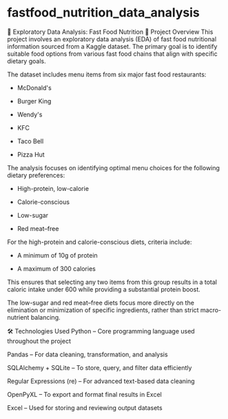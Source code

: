 # fastfood_nutrition_data_analysis
🥡 Exploratory Data Analysis: Fast Food Nutrition
📌 Project Overview
This project involves an exploratory data analysis (EDA) of fast food nutritional information sourced from a Kaggle dataset. The primary goal is to identify suitable food options from various fast food chains that align with specific dietary goals.

The dataset includes menu items from six major fast food restaurants:

- McDonald's

- Burger King

- Wendy's

- KFC

- Taco Bell

- Pizza Hut

The analysis focuses on identifying optimal menu choices for the following dietary preferences:

- High-protein, low-calorie

- Calorie-conscious

- Low-sugar

- Red meat–free

For the high-protein and calorie-conscious diets, criteria include:

- A minimum of 10g of protein

- A maximum of 300 calories

This ensures that selecting any two items from this group results in a total caloric intake under 600 while providing a substantial protein boost.

The low-sugar and red meat–free diets focus more directly on the elimination or minimization of specific ingredients, rather than strict macro-nutrient balancing.

🛠️ Technologies Used
Python – Core programming language used throughout the project

Pandas – For data cleaning, transformation, and analysis

SQLAlchemy + SQLite – To store, query, and filter data efficiently

Regular Expressions (re) – For advanced text-based data cleaning

OpenPyXL – To export and format final results in Excel

Excel – Used for storing and reviewing output datasets
